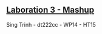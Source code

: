## [Laboration 3 - Mashup](https://coursepress.lnu.se/kurs/webbteknik-ii/laborationer/laboration-03/)
Sing Trinh - dt222cc - WP14 - HT15